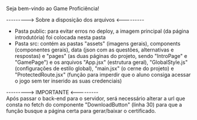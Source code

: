 Seja bem-vindo ao Game Proficiência!

---------> Sobre a disposição dos arquivos <---------
- Pasta public: para evitar erros no deploy, a imagem principal (da página introdutória) foi colocada nesta pasta
- Pasta src: contém as pastas "assets" (imagens gerais), components (componentes gerais), data (json com as questões, alternativas e respostas) e "pages" (as duas páginas do projeto, sendo "IntroPage" e "GamePage") e os arquivos "App.jsx" (estrutura geral), "GlobalStyle.js" (configurações de estilo global), "main.jsx" (o cerne do projeto) e "ProtectedRoute.jsx" (função para imperdir que o aluno consiga acessar o jogo sem ter inserido as suas credenciais)

---------> IMPORTANTE <---------  
Após passar o back-end para o servidor, será necessário alterar a url que consta no fetch do componente "DownloadButton" (linha 30) para que a função busque a página certa para gerar/baixar o certificado.